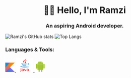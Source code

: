 <h1 align="center">👋🏻 Hello, I'm Ramzi  </h1>
<h3 align="center">An aspiring Android developer.</h3>

![Ramzi's GitHub stats](https://github-readme-stats.vercel.app/api?username=RamziJabali&show_icons=true&theme=tokyonight)
![Top Langs](https://github-readme-stats.vercel.app/api/top-langs/?username=RamziJabali&layout=compact&hide=cmake,makefile,c&theme=tokyonight)

<h3 align="left">Languages & Tools:</h3>
<p align="left"> 
<a href="https://kotlinlang.org/" target="kotlin"> <img src="https://github.com/RamziJabali/RamziJabali/blob/main/kotlin-logo.png?raw=true" alt="kotlin" width="30" height="30"/> </a> <a href="https://www.java.com/en/" target="java"> <img src="https://github.com/RamziJabali/RamziJabali/blob/main/java-60-1174953.png?raw=true" alt="java" width="55" height="45"/> <a href="https://www.android.com/" target="_blank"> <img src="https://github.com/RamziJabali/RamziJabali/blob/main/Foreman_14469798_5186_google_android.png?raw=true" alt="android" width="35" height="35"/> </a> 
</p>
